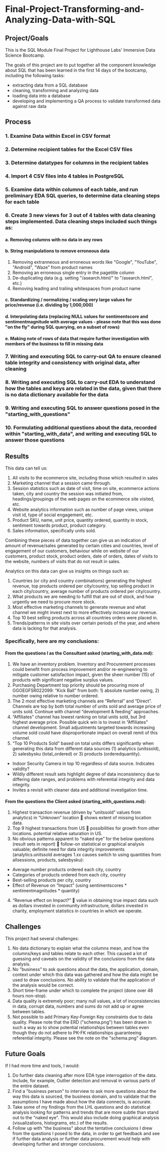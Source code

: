 # Final-Project-Transforming-and-Analyzing-Data-with-SQL

## Project/Goals
This is the SQL Module Final Project for Lighthouse Labs' Immersive Data Science Bootcamp.

The goals of this project are to put together all the component knowledge about SQL that has been learned in the first 14 days of the bootcamp, including the following tasks:
- extracting data from a SQL database
- cleaning, transforming and analyzing data
- loading data into a database
- developing and implementing a QA process to validate transformed data against raw data

## Process
### 1. Examine Data within Excel in CSV format
### 2. Determine recipient tables for the Excel CSV files
### 3. Determine datatypes for columns in the recipient tables
### 4. Import 4 CSV files into 4 tables in PostgreSQL
### 5. Examine data within columns of each table, and run preliminary EDA SQL queries, to determine data cleaning steps for each table
### 6. Create 3 new views for 3 out of 4 tables with data cleaning steps implemented.  Data cleaning steps included such things as:
#### a. Removing columns with no data in any rows
#### b. String manipulations to remove erroneous data
1. Removing extranneous and erroneous words like "Google", "YouTube", "Android", "Waze" from product names
2. Removing an erroneous single entry in the pagetitle column
3. De-duplicating data (e.g. setting "/asearch.html/" to "/asearch.html", etc.)
4. Removing leading and traliing whitespaces from product name
#### c. Standardizing / normalizing / scaling very large values for price/revenue (i.e. dividing by 1,000,000)
#### d. Interpolating data (replacing NULL values for sentimentscore and sentimentmagnitude with average values - please note that this was done "on the fly" during SQL querying, on a subset of rows)
#### e. Making note of rows of data that require further investigation with members of the business to fill in missing data
### 7. Writing and executing SQL to carry-out QA to ensure cleaned table integrity and consistency with original data, after cleaning
### 8. Writing and executing SQL to carry-out EDA to understand how the tables and keys are related in the data, given that there is no data dictionary available for the data
### 9. Writing and executing SQL to answer questions posed in the "starting_with_questions"
### 10. Formulating additional questions about the data, recorded within "starting_with_data", and writing and executing SQL to answer those questions

## Results
This data can tell us:
1. All visits to the ecommerce site, including those which resulted in sales
2. Marketing channel that a session came through.
3. Session statistics such as date of visit, time on site, ecommerce actions taken, city and country the session was initiated from, headings/groupings of the web pages on the ecommerce site visited, etc.
4. Website analytics information such as number of page views, unique visit id, type of social engagement, etc.
5. Product SKU, name, unit price, quantity ordered, quantity in stock, sentiment towards product, product category.
6. Sales information, specifically units sold.

Combining these pieces of data together can give us an indication of amount of revenue/sales generated by certain cities and countries, level of engagement of our customers, behaviour while on website of our customers, product stock, product orders, date of orders, dates of visits to the website, numbers of visits that do not result in sales.

Analytics on this data can give us insights on things such as:
1. Countries (or city and country combinations) generating the highest revenue, top products ordered per city/country, top selling product in each city/country, average number of products ordered per city/country.
2. What products we are needing to fulfill that are out of stock, and how urgently we need to procure more stock.
3. Most effective marketing channels to generate revenue and what channel we might invest next to more effectively increase our revenue.
4. Top 10 best selling products across all countries orders were placed in.
5. Trends/patterns in site visits over certain periods of the year, and where data is lacking for that analysis.

### Specifically, here are my conclusions:
#### From the questions I as the Consultant asked (starting_with_data.md):
1. We have an inventory problem.  Inventory and Procurement processes could benefit from process improvement and/or re-engineering to mitigate customer satisfaction impact, given the sheer number (15) of products with significant negative surplus values.
2. Purchasing Department top priority should be procuring more of GGOEGFSR022099: “Kick Ball” from both: 1) absolute number owing, 2) number owing relative to number ordered.
3. The 2 most effective marketing channels are “Referral” and “Direct”.  Channels are top by both total number of units sold and average price of units sold.  Continue with channel “development & feeding” approaches.
4. “Affiliates” channel has lowest ranking on total units sold, but 3rd highest average price.  Possible quick win is to invest in “Affiliates” channel development.  Small adjustments targeted towards increasing volume sold could have disproportionate impact on overall remit of this channel.
5. “Top 10 Products Sold” based on total units differs significantly when generating this data from different data sources (1) analytics (unitssold), 2) salesbysku (total_ordered) or 3) products (orderedquantity).
- Indoor Security Camera in top 10 regardless of data source.  Indicates validity?
- Wildly different result sets highlight degree of data inconsistency due to differing date ranges, and problems with referential integrity and data integrity.
- Invites a revisit with cleaner data and additional investigation time.

#### From the questions the Client asked (starting_with_questions.md):
1.  Highest transaction revenue (driven by “unitssold” values from analytics) in “Unknown” location  shows extent of missing location data.
2.  Top 9 highest transactions from US  possibilities for growth from other locations. potential relative saturation in US.
3.  No obvious patterns apparent to “naked eye” for the below questions (result sets in report)  follow-on statistical or graphical analysis valuable; definite need for data integrity improvements (analytics.unitssold averages 1.xx causes switch to using quantities from allsessions, products, salesbysku):
- Average number products ordered each city, country
- Categories of products ordered from each city, country
- Best-selling products per city, country
- Effect of Revenue on “Impact” (using sentimentscores * sentimentmagnitudes * quantity)
4.  “Revenue effect on Impact?”  value in obtaining true impact data such as dollars invested in community infrastructure, dollars invested in charity, employment statistics in countries in which we operate.


## Challenges 
This project had several challenges:

1. No data dictionary to explain what the columns mean, and how the columns/keys and tables relate to each other.  This caused a lot of guessing and caveats on the validity of the conclusions from the data analysis.
2. No "business" to ask questions about the data, the application, domain, context under which this data was gathered and how the data might be used to draw conclusions.  No ability to validate that the application of the analysis would be correct.
3. Short time-frame under which to complete the project (done over 48 hours non-stop).
4. Data quality is extremely poor; many null values, a lot of inconsistencies in data, corrupt data, numbers and sums do not add up or agree between tables.
5. Not possible to add Primary Key-Foreign Key constraints due to data quality.  Please note that the ERD ("schema.png") has been drawn in such a way as to show potential relationships between tables even though they do not adhere to PK-FK relationships guaranteeing referential integrity. Please see the note on the "schema.png" diagram.

## Future Goals

If I had more time and tools, I would:

1. Do further data cleaning after more EDA type interrogation of the data.  Include, for example, Outlier detection and removal in various parts of the entire dataset.
2. Find a "business person" to interview to ask more questions about the way this data is sourced, the business domain, and to validate that the assumptions I have made about how the data connects, is accurate.
3. Take some of my findings from the LHL questions and do statistical analysis looking for patterns and trends that are more subtle than stand out to the "naked eye".  This would also include doing graphical analysis (visualizations, histograms, etc.) of the results.
4. Follow up with "the business" about the tentative conclusions I drew from the questions I posed to the data, in order to get feedback and see if further data analysis or further data procurement would help with developing further and stronger conclusions.
